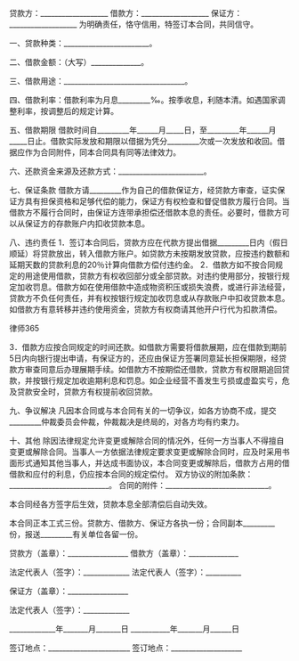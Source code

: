 
 


贷款方：___________________
借款方：___________________
保证方：___________________
为明确责任，恪守信用，特签订本合同，共同信守。 


一、贷款种类：________________________。


二、借款金额：（大写）______________。


三、借款用途：__________________________________。


四、借款利率：借款利率为月息_________‰。按季收息，利随本清。如遇国家调整利率，按调整后的规定计算。


五、借款期限
借款时间自_________年______月_____日，至_________年______月_____日止。借款实际发放和期限以借据为凭分_________次或一次发放和收回。借据应作为合同附件，同本合同具有同等法律效力。


六、还款资金来源及还款方式：________________________。


七、保证条款
借款方请_________作为自己的借款保证方，经贷款方审查，证实保证方具有担保资格和足够代偿的能力，保证方有权检查和督促借款方履行合同。当借款方不履行合同时，由保证方连带承担偿还借款本息的责任。必要时，借款方可以从保证方的存款账户内扣收贷款本息。


八、违约责任
1．签订本合同后，贷款方应在代款方提出借据_________日内（假日顺延）将贷款放出，转入借款方账户。如贷款方未按期发放贷款，应按违约数额和延期天数的贷款利息的20％计算向借款方偿付违约金。
2．借款方如不按合同规定的用途使用借款，贷款方有权收回部分或全部贷款。对违约使用部分，按银行规定加收罚息。借款方如在使用借款中造成物资积压或损失浪费，或进行非法经营，贷款方不负任何责任，并有权按银行规定加收罚息或从存款账户中扣收贷款本息。如借款方有意转移并违约使用资金，贷款方有权商请其他开户行代为扣款清偿。




 
律师365






3．借款方应按合同规定的时间还款。如借款方需要将借款展期，应在借款到期前5日内向银行提出申请，有保证方的，还应由保证方签署同意延长担保期限，经贷款方审查同意后办理展期手续。如借款方不按期偿还借款，贷款方有权限期追回贷款，并按银行规定加收逾期利息和罚息。如企业经营不善发生亏损或虚盈实亏，危及贷款安全时，贷款方有权提前收回贷款。




九、争议解决
凡因本合同或与本合同有关的一切争议，如各方协商不成，提交_________仲裁委员会仲裁，仲裁裁决是终局的，对各方均有约束力。


十、其他
除因法律规定允许变更或解除合同的情况外，任何一方当事人不得擅自变更或解除合同。当事人一方依据法律规定要求变更或解除合同时，应及时采用书面形式通知其他当事人，并达成书面协议，本合同变更或解除后，借款方占用的借借款和应付的利息，仍应按本合同的规定偿付。
双方协议的附加条款：____________________________。
合同的附件：_____________________________。


本合同经各方签字后生效，贷款本息全部清偿后自动失效。


本合同正本工式三份。贷款方、借款方、保证方各执一份；合同副本_________份，报送_________有关单位各留一份。


 



 贷款方（盖章）：_________________    借款方（盖章）：______________
 
法定代表人（签字）：_____________ 法定代表人（签字）：__________
 
保证方（盖章）：_________________                                   
 
法定代表人（签字）：_____________                                   
 
_____________年_______月_______日 ___________年_______月______日
 
签订地点：_______________________ 签订地点：____________________
 


 

 
 

 
 
 
  
 
  
 
   


   
 

   


   


   
 
 
  
 
 
 

